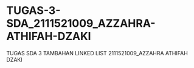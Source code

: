 # TUGAS-3-SDA_2111521009_AZZAHRA-ATHIFAH-DZAKI
TUGAS SDA 3 TAMBAHAN LINKED LIST 2111521009_AZZAHRA ATHIFAH DZAKI
